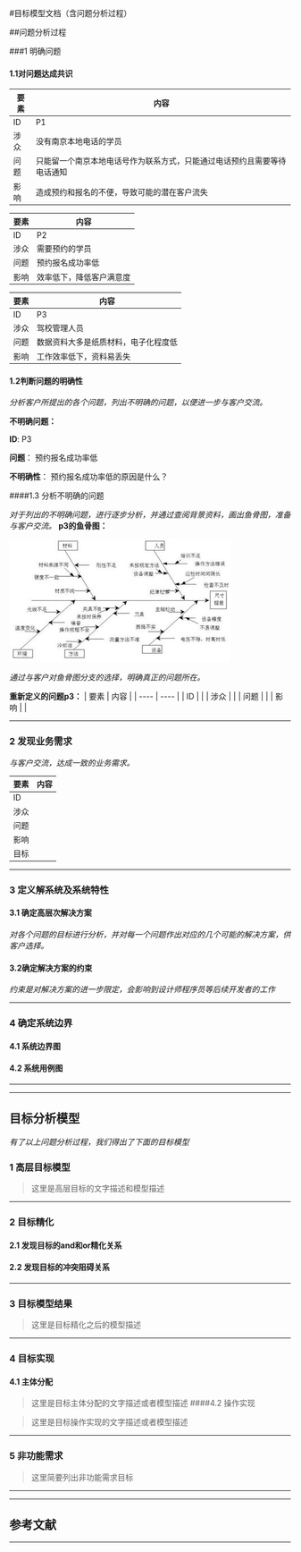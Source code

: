 

#目标模型文档（含问题分析过程）

##问题分析过程

###1 明确问题

#### 1.1对问题达成共识

| 要素   | 内容                                   |
| ---- | ------------------------------------ |
| ID   | P1                                   |
| 涉众   | 没有南京本地电话的学员                          |
| 问题   | 只能留一个南京本地电话号作为联系方式，只能通过电话预约且需要等待电话通知 |
| 影响   | 造成预约和报名的不便，导致可能的潜在客户流失               |



| 要素   | 内容           |
| ---- | ------------ |
| ID   | P2           |
| 涉众   | 需要预约的学员      |
| 问题   | 预约报名成功率低     |
| 影响   | 效率低下，降低客户满意度 |



| 要素   | 内容                 |
| ---- | ------------------ |
| ID   | P3                 |
| 涉众   | 驾校管理人员             |
| 问题   | 数据资料大多是纸质材料，电子化程度低 |
| 影响   | 工作效率低下，资料易丢失       |

#### 1.2判断问题的明确性

*分析客户所提出的各个问题，列出不明确的问题，以便进一步与客户交流。*

**不明确问题：**

**ID**: P3

**问题**： 预约报名成功率低

**不明确性**： 预约报名成功率低的原因是什么？

####1.3 分析不明确的问题

*对于列出的不明确问题，进行逐步分析，并通过查阅背景资料，画出鱼骨图，准备与客户交流。*
**p3的鱼骨图：**

![p3的鱼骨图](img\p3_fishBone.jpg) 

*通过与客户对鱼骨图分支的选择，明确真正的问题所在。*

**重新定义的问题p3：**
| 要素   | 内容   |
| ---- | ---- |
| ID   |      |
| 涉众   |      |
| 问题   |      |
| 影响   |      |

---

### 2 发现业务需求

*与客户交流，达成一致的业务需求。*

| 要素   | 内容   |
| ---- | ---- |
| ID   |      |
| 涉众   |      |
| 问题   |      |
| 影响   |      |
| 目标   |      |

---

### 3 定义解系统及系统特性

#### 3.1 确定高层次解决方案

*对各个问题的目标进行分析，并对每一个问题作出对应的几个可能的解决方案，供客户选择。*

#### 3.2确定解决方案的约束

*约束是对解决方案的进一步限定，会影响到设计师程序员等后续开发者的工作*

---

### 4 确定系统边界

#### 4.1 系统边界图



#### 4.2 系统用例图



---

---

## 目标分析模型

*有了以上问题分析过程，我们得出了下面的目标模型*

### 1 高层目标模型

> 这里是高层目标的文字描述和模型描述
---
### 2 目标精化

#### 2.1 发现目标的and和or精化关系



#### 2.2 发现目标的冲突阻碍关系



---

### 3 目标模型结果

> 这里是目标精化之后的模型描述

---

### 4 目标实现

#### 4.1 主体分配

> 这里是目标主体分配的文字描述或者模型描述
####4.2 操作实现

> 这里是目标操作实现的文字描述或者模型描述

---

### 5 非功能需求

> 这里简要列出非功能需求目标
---
---

## 参考文献

****